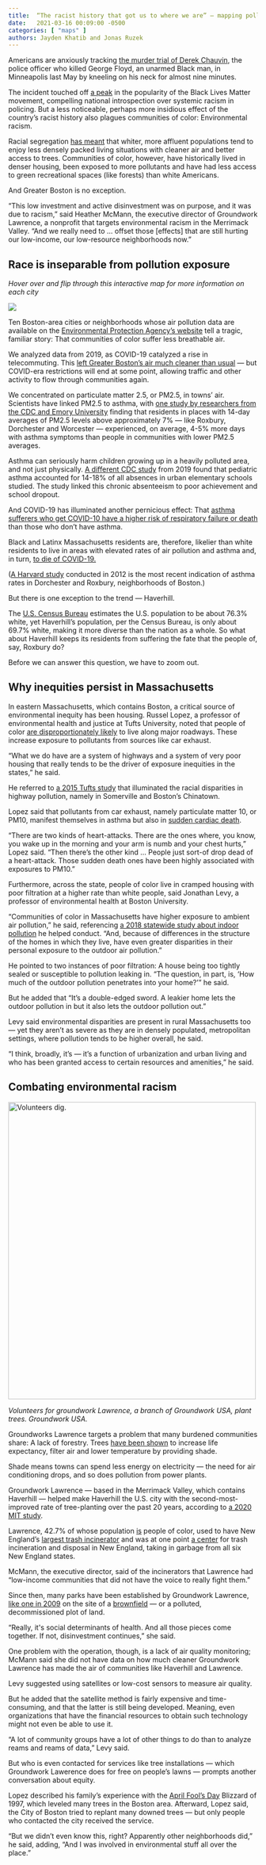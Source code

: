 ```yaml
---
title:  “The racist history that got us to where we are” — mapping pollution inequities in Mass.
date:   2021-03-16 00:09:00 -0500
categories: [ "maps" ]
authors: Jayden Khatib and Jonas Ruzek
---
```


Americans are anxiously tracking [the murder trial of Derek Chauvin](https://www.washingtonpost.com/nation/2021/03/15/derek-chauvin-george-floyd-trial/), the police officer who killed George Floyd, an unarmed Black man, in Minneapolis last May by kneeling on his neck for almost nine minutes. 

The incident touched off [a peak](https://www.nytimes.com/interactive/2020/07/03/us/george-floyd-protests-crowd-size.html) in the popularity of the Black Lives Matter movement, compelling national introspection over systemic racism in policing. But a less noticeable, perhaps more insidious effect of the country’s racist history also plagues communities of color: Environmental racism. 

Racial segregation [has meant](https://www.wbur.org/earthwhile/2021/03/05/haverill-merrimack-climate-redlining-maps) that whiter, more affluent populations tend to enjoy less densely packed living situations with cleaner air and better access to trees. Communities of color, however, have historically lived in denser housing, been exposed to more pollutants and have had less access to green recreational spaces (like forests) than white Americans. 

And Greater Boston is no exception. 

“This low investment and active disinvestment was on purpose, and it was due to racism,” said Heather McMann, the executive director of Groundwork Lawrence, a nonprofit that targets environmental racism in the Merrimack Valley. “And we really need to ... offset those [effects] that are still hurting our low-income, our low-resource neighborhoods now.” 

## Race is inseparable from pollution exposure

_Hover over and flip through this interactive map for more information on each city_

<div class='tableauPlaceholder' id='viz1615875228793' style='position: relative'><noscript><a href='#'><img alt=' ' 
src='https:&#47;&#47;public.tableau.com&#47;static&#47;images&#47;Th&#47;TheEffectsofAirPollutioninGreaterBoston&#47;Story1&#47;1_rss.png'
style='border: none' /></a></noscript><object class='tableauViz'
style='display:none;'><param name='host_url'
value='https%3A%2F%2Fpublic.tableau.com%2F' />
<param name='embed_code_version' value='3' /><param name='site_root' value='' /><param name='name' value='TheEffectsofAirPollutioninGreaterBoston&#47;Story1' />
<param name='tabs' value='no' /><param name='toolbar' value='yes' /><param name='static_image' value='https:&#47;&#47;public.tableau.com&#47;static&#47;images&#47;Th&#47;TheEffectsofAirPollutioninGreaterBoston&#47;Story1&#47;1.png' />
<param name='animate_transition' value='yes' /><param name='display_static_image' value='yes' /><param name='display_spinner' value='yes' /><param name='display_overlay' value='yes' /><param name='display_count' value='yes' />
<param name='language' value='en' /><param name='filter' value='publish=yes' /></object></div>
<script type='text/javascript'>                    
var divElement = document.getElementById('viz1615875228793');                    
var vizElement = divElement.getElementsByTagName('object')[0];                    
vizElement.style.width='1016px';vizElement.style.height='991px';                    
var scriptElement = document.createElement('script');                    
scriptElement.src = 'https://public.tableau.com/javascripts/api/viz_v1.js';                    
vizElement.parentNode.insertBefore(scriptElement, vizElement);                
</script>

Ten Boston-area cities or neighborhoods whose air pollution data are available on the [Environmental Protection Agency’s website](https://www.epa.gov/air-trends/air-quality-cities-and-counties) tell a tragic, familiar story: That communities of color suffer less breathable air.

We analyzed data from 2019, as COVID-19 catalyzed a rise in telecommuting. This [left Greater Boston’s air much cleaner than usual](http://www.bu.edu/articles/2020/no-its-not-your-imagination-the-air-in-boston-is-cleaner/) — but COVID-era restrictions will end at some point, allowing traffic and other activity to flow through communities again.

We concentrated on particulate matter 2.5, or PM2.5, in towns’ air. Scientists have linked PM2.5 to asthma, with [one study by researchers from the CDC and Emory University](https://www.ncbi.nlm.nih.gov/pmc/articles/PMC5132644/) finding that residents in places with 14-day averages of PM2.5 levels above approximately 7% — like Roxbury, Dorchester and Worcester — experienced, on average, 4-5% more days with asthma symptoms than people in communities with lower PM2.5 averages. 

Asthma can seriously harm children growing up in a heavily polluted area, and not just physically. [A different CDC study](https://www.cdc.gov/pcd/issues/2019/19_0074.htm) from 2019 found that pediatric asthma accounted for 14-18% of all absences in urban elementary schools studied. The study linked this chronic absenteeism to poor achievement and school dropout. 

And COVID-19 has illuminated another pernicious effect: That [asthma sufferers who get COVID-10 have a higher risk of respiratory failure or death](https://www.nature.com/articles/s41598-020-77791-8) than those who don’t have asthma. 

Black and Latinx Massachusetts residents are, therefore, likelier than white residents to live in areas with elevated rates of air pollution and asthma and, in turn, [to die of COVID-19.](https://www.bostonindicators.org/reports/report-website-pages/covid_indicators-x2/2020/december/persisting-covid-disparities)

([A Harvard study](https://cdn1.sph.harvard.edu/wp-content/uploads/sites/83/2013/06/Dorchester_Report_Web.pdf) conducted in 2012 is the most recent indication of asthma rates in Dorchester and Roxbury, neighborhoods of Boston.) 

But there is one exception to the trend — Haverhill. 

The [U.S. Census Bureau](https://www.census.gov/quickfacts/fact/table/US/PST045219) estimates the U.S. population to be about 76.3% white, yet Haverhill’s population, per the Census Bureau, is only about 69.7% white, making it more diverse than the nation as a whole. So what about Haverhill keeps its residents from suffering the fate that the people of, say, Roxbury do? 

Before we can answer this question, we have to zoom out. 

## Why inequities persist in Massachusetts

In eastern Massachusetts, which contains Boston, a critical source of environmental inequity has been housing. Russel Lopez, a professor of environmental health and justice at Tufts University, noted that people of color [are disproportionately likely](https://www.mapc.org/pollution-disparities-covid19/) to live along major roadways. These increase exposure to pollutants from sources like car exhaust. 

“What we do have are a system of highways and a system of very poor housing that really tends to be the driver of exposure inequities in the states,” he said. 

He referred to [a 2015 Tufts study](https://sites.tufts.edu/cafeh/files/2011/10/CAFEH-Report-Final-2-26-15-hi-res.pdf) that illuminated the racial disparities in highway pollution, namely in Somerville and Boston’s Chinatown. 

Lopez said that pollutants from car exhaust, namely particulate matter 10, or PM10, manifest themselves in asthma but also in [sudden cardiac death](https://my.clevelandclinic.org/health/diseases/17522-sudden-cardiac-death-sudden-cardiac-arrest). 

“There are two kinds of heart-attacks. There are the ones where, you know, you wake up in the morning and your arm is numb and your chest hurts,” Lopez said. “Then there’s the other kind … People just sort-of drop dead of a heart-attack. Those sudden death ones have been highly associated with exposures to PM10.”

Furthermore, across the state, people of color live in cramped housing with poor filtration at a higher rate than white people, said Jonathan Levy, a professor of environmental health at Boston University. 

“Communities of color in Massachusetts have higher exposure to ambient air pollution,” he said, referencing [a 2018 statewide study about indoor pollution](https://pubmed.ncbi.nlm.nih.gov/30242266/) he helped conduct. “And, because of differences in the structure of the homes in which they live, have even greater disparities in their personal exposure to the outdoor air pollution.” 

He pointed to two instances of poor filtration: A house being too tightly sealed or susceptible to pollution leaking in. “The question, in part, is, ‘How much of the outdoor pollution penetrates into your home?’” he said. 

But he added that “It’s a double-edged sword. A leakier home lets the outdoor pollution in but it also lets the outdoor pollution out.” 

Levy said environmental disparities are present in rural Massachusetts too — yet they aren’t as severe as they are in densely populated, metropolitan settings, where pollution tends to be higher overall, he said. 

“I think, broadly, it’s — it’s a function of urbanization and urban living and who has been granted access to certain resources and amenities,” he said.

## Combating environmental racism

<img src="GWL.jpg" alt="Volunteers dig." width="500" height="600">

_Volunteers for groundwork Lawrence, a branch of Groundwork USA, plant trees. Groundwork USA._

Groundworks Lawrence targets a problem that many burdened communities share: A lack of forestry. Trees [have been shown](https://dspace.mit.edu/bitstream/handle/1721.1/127588/1193555819-MIT.pdf?sequence=1&isAllowed=y) to increase life expectancy, filter air and lower temperature by providing shade. 

Shade means towns can spend less energy on electricity — the need for air conditioning drops, and so does pollution from power plants. 

Groundwork Lawrence — based in the Merrimack Valley, which contains Haverhill — helped make Haverhill the U.S. city with the second-most-improved rate of tree-planting over the past 20 years, according to [a 2020 MIT study](https://dspace.mit.edu/bitstream/handle/1721.1/127588/1193555819-MIT.pdf?sequence=1&isAllowed=y). 

Lawrence, 42.7% of whose population [is](https://www.census.gov/quickfacts/lawrencecitymassachusetts) people of color, used to have New England’s [largest trash incinerator](https://citeseerx.ist.psu.edu/viewdoc/download?doi=10.1.1.194.8775&rep=rep1&type=pdf) and was at one point [a center](https://www.mass.gov/doc/air-pollution-and-pediatric-asthma-in-the-merrimack-valley-final-report-0/download) for trash incineration and disposal in New England, taking in garbage from all six New England states. 

McMann, the executive director, said of the incinerators that Lawrence had “low-income communities that did not have the voice to really fight them.”

Since then, many parks have been established by Groundwork Lawrence, [like one in 2009](https://archive.epa.gov/region1/brownfields/web/pdf/r1_ss_lawrence_ma_manchester.pdf) on the site of a [brownfield](https://www.epa.gov/brownfields) — or a polluted, decommissioned plot of land. 

“Really, it's social determinants of health. And all those pieces come together. If not, disinvestment continues,” she said. 

One problem with the operation, though, is a lack of air quality monitoring; McMann said she did not have data on how much cleaner Groundwork Lawrence has made the air of communities like Haverhill and Lawrence. 

Levy suggested using satellites or low-cost sensors to measure air quality. 

But he added that the satellite method is fairly expensive and time-consuming, and that the latter is still being developed. Meaning, even organizations that have the financial resources to obtain such technology might not even be able to use it. 

“A lot of community groups have a lot of other things to do than to analyze reams and reams of data,” Levy said. 

But who is even contacted for services like tree installations — which Groundwork Lawerence does for free on people’s lawns — prompts another conversation about equity. 

Lopez described his family’s experience with the [April Fool’s Day](https://www.wcvb.com/article/21-years-later-remembering-the-april-fools-day-blizzard/9209866) Blizzard of 1997, which leveled many trees in the Boston area. Afterward, Lopez said, the City of Boston tried to replant many downed trees — but only people who contacted the city received the service. 

“But we didn’t even know this, right? Apparently other neighborhoods did,” he said, adding, “And I was involved in environmental stuff all over the place.”
